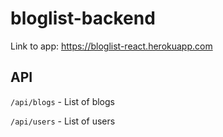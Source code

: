 # bloglist-backend

Link to app: https://bloglist-react.herokuapp.com

## API
`/api/blogs` - List of blogs

`/api/users` - List of users
